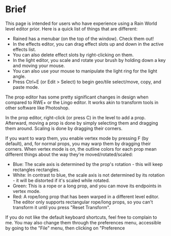 # Brief
This page is intended for users who have experience using a Rain World level editor prior. Here is a quick list of things that are different:

- Rained has a menubar (on the top of the window). Check them out!
- In the effects editor, you can drag effect slots up and down in the active effects list.
- You can also delete effect slots by right-clicking on them.
- In the light editor, you scale and rotate your brush by holding down a key and moving your mouse.
- You can also use your mouse to manipulate the light ring for the light angle.
- Press Ctrl+E (or Edit > Select) to begin geo/tile select/move, copy, and paste mode.

The prop editor has some pretty significant changes in design when compared to RWE+ or the Lingo editor. It works akin to transform tools
in other software like Photoshop.

In the prop editor, right-click (or press C) in the level to add a prop. Afterward, moving a prop is done by simply selecting them and dragging them around. Scaling is done by dragging their corners.

If you want to warp them, you enable vertex mode by pressing F (by default), and, for normal props, you may warp them by dragging their corners. When vertex mode is on, the outline colors for each prop mean different things about the way they're moved/rotated/scaled:

- Blue: The scale axis is determined by the prop's rotation - this will keep rectangles rectangles.
- White: In contrast to blue, the scale axis is not determined by its rotation - it will be distorted if it's scaled while rotated.
- Green: This is a rope or a long prop, and you can move its endpoints in vertex mode.
- Red: A rope/long prop that has been warped in a different level editor. The editor only supports rectangular rope/long props, so you can't transform it until you press "Reset Transform".

If you do not like the default keyboard shortcuts, feel free to complain to me. You may also change them through the preferences menu,
accessible by going to the "File" menu, then clicking on "Preference